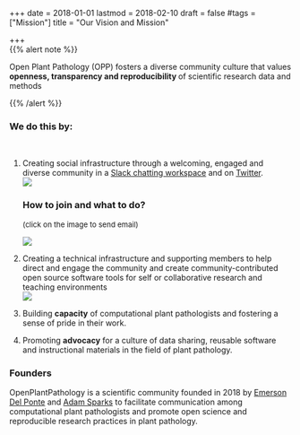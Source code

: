 +++
date = 2018-01-01
lastmod = 2018-02-10
draft = false
#tags = ["Mission"]
title = "Our Vision and Mission"

+++
<br>
{{% alert note %}}

Open Plant Pathology (OPP) fosters a diverse community culture that values <strong> openness, transparency and reproducibility </strong> of scientific research data and methods

{{% /alert %}}

<h3>We do this by:</h3><br>


<ol><li>Creating social infrastructure through a welcoming, engaged and diverse community in a <a href = "https://openplantpathology.slack.com" alt = "Open Plant Pathology Slack Workgroup" title = "Open Plant Pathology Slack Workgroup">Slack chatting workspace</a> and on <a href = "https://twitter.com/OpenPlantPath/"> Twitter</a>. </li>

<img src ="/img/mission1.png">


<h3>How to join and what to do?</h3>

<font size = 2>(click on the image to send email)</font>

<a href = "mailto:openplantpathology@gmail.com" subject= "Interested to join your Slack Workgroup"><img src ="/img/join.png">
</a>

<li>Creating a technical infrastructure and supporting members to help direct and engage the community and create community-contributed open source software tools for self or collaborative research and teaching environments</li>


<img src ="/img/mission2.png">


<li><p>Building <strong>capacity</strong> of computational plant pathologists and fostering a sense of pride in their work.</p></li>

<li><p>Promoting <strong>advocacy</strong> for a culture of data sharing, reusable software and instructional materials in the field of plant pathology.</p></li>
</ol>


<h3>Founders</h3>

OpenPlantPathology is a scientific community founded in 2018 by <a href = "https://delpontelab.netlify.com/pages/emerson-delponte/"> Emerson Del Ponte</a> and <a href= "https://adamhsparks.github.io/">Adam Sparks</a> to facilitate communication among computational plant pathologists and promote open science and reproducible research practices in plant pathology.</p>
